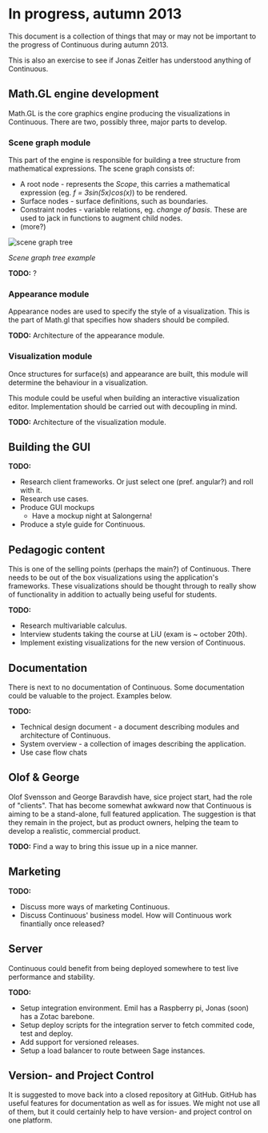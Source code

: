 In progress, autumn 2013
==========================

This document is a collection of things that may or may not be important to the progress of Continuous during autumn 2013. 

This is also an exercise to see if Jonas Zeitler has understood anything of Continuous.

Math.GL engine development
--------------------------

Math.GL is the core graphics engine producing the visualizations in Continuous. There are two, possibly three, major parts to develop.

### Scene graph module
This part of the engine is responsible for building a tree structure from mathematical expressions.
The scene graph consists of:

* A root node - represents the *Scope*, this carries a mathematical expression (eg. *f = 3sin(5x)cos(x)*) to be rendered.
* Surface nodes - surface definitions, such as boundaries.
* Constraint nodes - variable relations, eg. *change of basis*. These are used to jack in functions to augment child nodes.
* (more?)

![scene graph tree][1]

*Scene graph tree example*

**TODO:** ?

### Appearance module
Appearance nodes are used to specify the style of a visualization. This is the part of Math.gl that specifies how shaders should be compiled.

**TODO:** Architecture of the appearance module.

### Visualization module
Once structures for surface(s) and appearance are built, this module will determine the behaviour in a visualization.

This module could be useful when building an interactive visualization editor. Implementation should be carried out with decoupling in mind.

**TODO:** Architecture of the visualization module.

Building the GUI
--------------------------

**TODO:**

* Research client frameworks. Or just select one (pref. angular?) and roll with it.
* Research use cases.
* Produce GUI mockups
	- Have a mockup night at Salongerna!
* Produce a style guide for Continuous.

Pedagogic content
--------------------------
This is one of the selling points (perhaps the main?) of Continuous. There needs to be out of the box visualizations using the application's frameworks. These visualizations should be thought through to really show of functionality in addition to actually being useful for students.

**TODO:**

* Research multivariable calculus.
* Interview students taking the course at LiU (exam is ~ october 20th).
* Implement existing visualizations for the new version of Continuous.

Documentation
--------------------------
There is next to no documentation of Continuous. Some documentation could be valuable to the project. Examples below.

**TODO:**

* Technical design document - a document describing modules and architecture of Continuous.
* System overview - a collection of images describing the application.
* Use case flow chats

Olof & George
--------------------------
Olof Svensson and George Baravdish have, sice project start, had the role of "clients". That has become somewhat awkward now that Continuous is aiming to be a stand-alone, full featured application. The suggestion is that they remain in the project, but as product owners, helping the team to develop a realistic, commercial product.

**TODO:** Find a way to bring this issue up in a nice manner.

Marketing
--------------------------

**TODO:**

* Discuss more ways of marketing Continuous.
* Discuss Continuous' business model. How will Continuous work finantially once released?

Server
--------------------------
Continuous could benefit from being deployed somewhere to test live performance and stability.

**TODO:**

* Setup integration environment. Emil has a Raspberry pi, Jonas (soon) has a Zotac barebone.
* Setup deploy scripts for the integration server to fetch commited code, test and deploy.
* Add support for versioned releases.
* Setup a load balancer to route between Sage instances.

Version- and Project Control
--------------------------
It is suggested to move back into a closed repository at GitHub. GitHub has useful features for documentation as well as for issues. We might not use all of them, but it could certainly help to have version- and project control on one platform.

[1]: http://placehold.it/500x250
